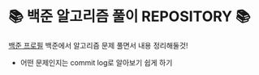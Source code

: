 # 📚 백준 알고리즘 풀이 REPOSITORY 📚

[백준 프로필](https://www.acmicpc.net/user/yamcha)
백준에서 알고리즘 문제 풀면서 내용 정리해둘것!

* 어떤 문제인지는 commit log로 알아보기 쉽게 하기
